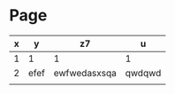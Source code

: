 # Page

| x | y    | z7           | u      |
| - | ---- | ------------ | ------ |
| 1 | 1    | 1            | 1      |
| 2 | efef | ewfwedasxsqa | qwdqwd |
|   |      |              |        |

